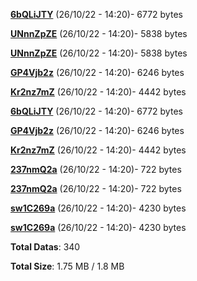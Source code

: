[**6bQLiJTY**](/data/6bQLiJTY.txt) (26/10/22 - 14:20)- 6772 bytes

[**UNnnZpZE**](/data/UNnnZpZE.txt) (26/10/22 - 14:20)- 5838 bytes

[**UNnnZpZE**](/data/UNnnZpZE.txt) (26/10/22 - 14:20)- 5838 bytes

[**GP4Vjb2z**](/data/GP4Vjb2z.txt) (26/10/22 - 14:20)- 6246 bytes

[**Kr2nz7mZ**](/data/Kr2nz7mZ.txt) (26/10/22 - 14:20)- 4442 bytes

[**6bQLiJTY**](/data/6bQLiJTY.txt) (26/10/22 - 14:20)- 6772 bytes

[**GP4Vjb2z**](/data/GP4Vjb2z.txt) (26/10/22 - 14:20)- 6246 bytes

[**Kr2nz7mZ**](/data/Kr2nz7mZ.txt) (26/10/22 - 14:20)- 4442 bytes

[**237nmQ2a**](/data/237nmQ2a.txt) (26/10/22 - 14:20)- 722 bytes

[**237nmQ2a**](/data/237nmQ2a.txt) (26/10/22 - 14:20)- 722 bytes

[**sw1C269a**](/data/sw1C269a.txt) (26/10/22 - 14:20)- 4230 bytes

[**sw1C269a**](/data/sw1C269a.txt) (26/10/22 - 14:20)- 4230 bytes

**Total Datas**: 340

**Total Size**: 1.75 MB / 1.8 MB